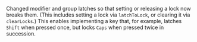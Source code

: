 Changed modifier and group latches so that setting or releasing a lock now breaks them.
(This includes setting a lock via `latchToLock`, or clearing it via `clearLocks`.)
This enables implementing a key that, for example, latches `Shift`
when pressed once, but locks `Caps` when pressed twice in succession.
